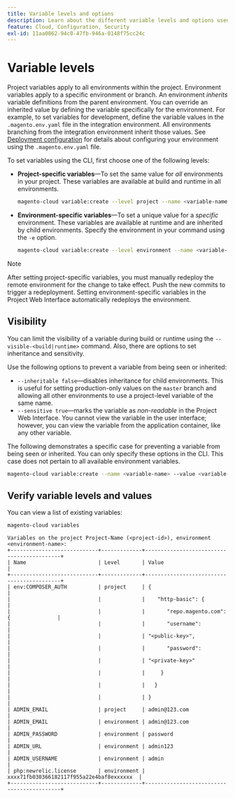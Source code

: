 ```yaml
---
title: Variable levels and options
description: Learn about the different variable levels and options used in customizing your Adobe Commerce on cloud infrastructure project runtime environment.
feature: Cloud, Configuration, Security
exl-id: 11aa0862-94c0-47fb-946a-0148f75cc24c
---
```

# Variable levels

Project variables apply to all environments within the project. Environment variables apply to a specific environment or branch. An environment _inherits_ variable definitions from the parent environment. You can override an inherited value by defining the variable specifically for the environment. For example, to set variables for development, define the variable values in the `.magento.env.yaml` file in the integration environment. All environments branching from the integration environment inherit those values. See [Deployment configuration](configure-env-yaml.md) for details about configuring your environment using the `.magento.env.yaml` file.

To set variables using the CLI, first choose one of the following levels:

- **Project-specific variables**—To set the same value for _all_ environments in your project. These variables are available at build and runtime in all environments.

    ```bash
    magento-cloud variable:create --level project --name <variable-name> --value <variable-value>
    ```

- **Environment-specific variables**—To set a unique value for a _specific_ environment. These variables are available at runtime and are inherited by child environments. Specify the environment in your command using the `-e` option.

    ```bash
    magento-cloud variable:create --level environment --name <variable-name> --value <variable-value>
    ```

>[!NOTE]
>
>After setting project-specific variables, you must manually redeploy the remote environment for the change to take effect. Push the new commits to trigger a redeployment. Setting environment-specific variables in the Project Web Interface automatically redeploys the environment.

## Visibility

You can limit the visibility of a variable during build or runtime using the `--visible-<build|runtime>` command. Also, there are options to set inheritance and sensitivity.

Use the following options to prevent a variable from being seen or inherited:

- `--inheritable false`—disables inheritance for child environments. This is useful for setting production-only values on the `master` branch and allowing all other environments to use a project-level variable of the same name.
- `--sensitive true`—marks the variable as _non-readable_ in the Project Web Interface. You cannot view the variable in the user interface; however, you can view the variable from the application container, like any other variable.

The following demonstrates a specific case for preventing a variable from being seen or inherited. You can only specify these options in the CLI. This case does not pertain to all available environment variables. 

```bash
magento-cloud variable:create --name <variable-name> --value <variable-value> --inheritable false --sensitive true
```

## Verify variable levels and values

You can view a list of existing variables:

```bash
magento-cloud variables
```

```terminal
Variables on the project Project-Name (<project-id>), environment <environment-name>:
+----------------------------+-------------+-------------------------------------------+
| Name                       | Level       | Value                                     |
+----------------------------+-------------+-------------------------------------------+
| env:COMPOSER_AUTH          | project     | {                                         |
|                            |             |    "http-basic": {                        |
|                            |             |       "repo.magento.com": {               |
|                            |             |       "username":                         |
|                            |             | "<public-key>",                           |
|                            |             |       "password":                         |
|                            |             | "<private-key>"                           |
|                            |             |     }                                     |
|                            |             |   }                                       |
|                            |             | }                                         |
| ADMIN_EMAIL                | project     | admin@123.com                             |
| ADMIN_EMAIL                | environment | admin@123.com                             |
| ADMIN_PASSWORD             | environment | password                                  |
| ADMIN_URL                  | environment | admin123                                  |
| ADMIN_USERNAME             | environment | admin                                     |
| php:newrelic.license       | environment | xxxx71fb030366182117f955a22e4baf8exxxxxx  |
+----------------------------+-------------+-------------------------------------------+
```
